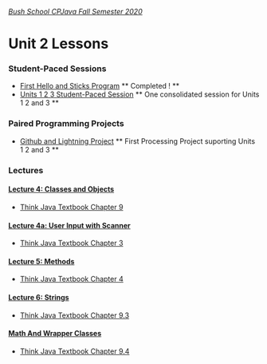 [_Bush School CPJava Fall Semester 2020_](https://chandrunarayan.github.io/cpjava/)

# Unit 2 Lessons

### Student-Paced Sessions 

* [First Hello and Sticks Program](https://classroom.google.com/u/0/w/MTI2MDgzMTM2MDgw/t/all) ** Completed ! **
* [Units 1 2 3 Student-Paced Session](https://app.peardeck.com/student/tjgtblsad) ** One consolidated session for Units 1 2 and 3 **

### Paired Programming Projects 

* [Github and Lightning Project](https://docs.google.com/presentation/d/1-v54sjlDWhh2NRTpCfKCnjfjBkRb68b5VSSColeW920/edit?usp=sharing) ** First Processing Project suporting Units 1 2 and 3 **

### Lectures 

#### [Lecture 4: Classes and Objects](../../lectures/lecture4.pdf)
* [Think Java Textbook Chapter 9](https://books.trinket.io/thinkjava2/chapter9.html)

#### [Lecture 4a: User Input with Scanner](../../lectures/lecture4a.pdf)
* [Think Java Textbook Chapter 3](https://books.trinket.io/thinkjava2/chapter3.html)

#### [Lecture 5: Methods](../../lectures/lecture5.pdf)
* [Think Java Textbook Chapter 4](https://books.trinket.io/thinkjava2/chapter4.html)

#### [Lecture 6: Strings](../../lectures/lecture6.pdf)
* [Think Java Textbook Chapter 9.3](https://books.trinket.io/thinkjava2/chapter9.html#sec111)

#### [Math And Wrapper Classes](../../lectures/lecture7.pdf)
* [Think Java Textbook Chapter 9.4](https://books.trinket.io/thinkjava2/chapter9.html#sec112)
